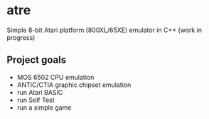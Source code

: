 # atre

Simple 8-bit Atari platform (800XL/65XE) emulator in C++ (work in progress)


## Project goals

* MOS 6502 CPU emulation
* ANTIC/CTIA graphic chipset emulation
* run Atari BASIC
* run Self Test
* run a simple game
